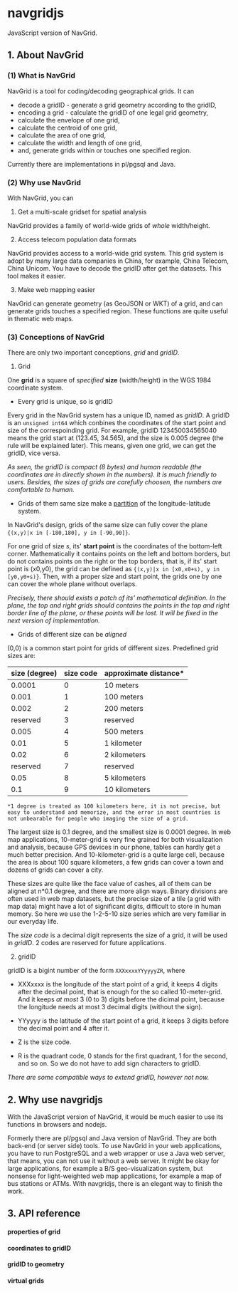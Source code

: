 # navgridjs
JavaScript version of NavGrid. 

## 1. About NavGrid ##
### (1) What is NavGrid ## 

NavGrid is a tool for coding/decoding geographical grids. It can

+ decode a gridID - generate a grid geometry according to the gridID,
+ encoding a grid - calculate the gridID of one legal grid geometry,
+ calculate the envelope of one grid,
+ calculate the centroid of one grid,
+ calculate the area of one grid,
+ calculate the width and length of one grid,
+ and, generate grids within or touches one specified region. 

Currently there are implementations in pl/pgsql and Java. 

### (2) Why use NavGrid ##

With NavGrid, you can

1. Get a multi-scale gridset for spatial analysis

NavGrid provides a family of world-wide grids of *whole* width/height.

2. Access telecom population data formats

NavGrid provides access to a world-wide grid system. This grid system is adopt by many large data companies in China, for example, China Telecom, China Unicom. You have to decode the gridID after get the datasets. This tool makes it easier.

3. Make web mapping easier

NavGrid can generate geometry (as GeoJSON or WKT) of a grid, and can generate grids touches a specified region. These functions are quite useful in thematic web maps.

### (3) Conceptions of NavGrid ###

There are only two important conceptions, *grid* and *gridID*.

1. Grid

One **grid** is a square of *specified* **size** (width/height) in the WGS 1984 coordinate system. 

+ Every grid is unique, so is gridID

Every grid in the NavGrid system has a unique ID, named as *gridID*. A gridID is an `unsigned int64` which conbines the coordinates of the start point and size of the correspoinding grid. For example, gridID 123450034565040 means the grid start at (123.45, 34.565), and the size is 0.005 degree (the rule will be explained later). This means, given one grid, we can get the gridID, vice versa. 

*As seen, the gridID is compact (8 bytes) and human readable (the coordinates are in directly shown in the numbers). It is much friendly to users. Besides, the sizes of grids are carefully choosen, the numbers are comfortable to human.*

+ Grids of them same size make a [partition](https://www.mathwords.com/p/partition_of_a_set.htm) of the longitude-latitude system.

In NavGrid's design, grids of the same size can fully cover the plane `{(x,y)|x in [-180,180], y in [-90,90]}`. 

For one grid of size *s*, its' **start point** is the coordinates of the bottom-left corner. Mathematically it contains points on the left and bottom borders, but do not contains points on the right or the top borders, that is, if its' start point is (x0,y0), the grid can be defined as `{(x,y)|x in [x0,x0+s), y in [y0,y0+s)}`. Then, with a proper size and start point, the grids one by one can cover the whole plane without overlaps.

*Precisely, there should exists a patch of its' mathematical definition. In the plane, the top and right grids should contains the points in the top and right border line of the plane, or these points will be lost. It will be fixed in the next version of implementation.*

+ Grids of different size can be *aligned*

(0,0) is a common start point for grids of different sizes. Predefined grid sizes are:

size (degree) | size code | approximate distance*
--------------| --------- | ------
0.0001        | 0         | 10 meters
0.001         | 1         | 100 meters
0.002         | 2         | 200 meters
reserved      | 3         | reserved
0.005         | 4         | 500 meters
0.01          | 5         | 1 kilometer
0.02          | 6         | 2 kilometers
reserved      | 7         | reserved
0.05          | 8         | 5 kilometers
0.1           | 9         | 10 kilometers

`*1 degree is treated as 100 kilometers here, it is not precise, but easy to understand and memorize, and the error in most countries is not unbearable for people who imaging the size of a grid.`

The largest size is 0.1 degree, and the smallest size is 0.0001 degree. In web map applications, 10-meter-grid is very fine grained for both visualization and analysis, because GPS devices in our phone, tables can hardly get a much better precision. And 10-kilometer-grid is a quite large cell, because the area is about 100 square kilometers, a few grids can cover a town and dozens of grids can cover a city.

These sizes are quite like the face value of cashes, all of them can be aligned at n*0.1 degree, and there are more align ways. Binary divisions are often used in web map datasets, but the precise size of a tile (a grid with map data) might have a lot of significant digits, difficult to store in human memory. So here we use the 1-2-5-10 size series which are very familiar in our everyday life.

The *size code* is a decimal digit represents the size of a grid, it will be used in *gridID*. 2 codes are reserved for future applications. 

 2. gridID
 
 gridID is a bigint number of the form `XXXxxxxYYyyyyZR`, where
 
 + XXXxxxx is the longitude of the start point of a grid, it keeps 4 digits after the decimal point, that is enough for the so called 10-meter-grid.  And it keeps *at most* 3 (0 to 3) digits  before the dicimal point, because the longitude needs at most 3 decimal digits (without the sign).
 
 + YYyyyy is the latitude of the start point of a grid, it keeps 3 digits before the decimal point and 4 after it.
 
 + Z is the size code.
 
 + R is the quadrant code, 0 stands for the first quadrant, 1 for the second, and so on. So we do not have to add sign characters to gridID.
 
 *There are some compatible ways to extend gridID, however not now.*

## 2. Why use navgridjs

With the JavaScript version of NavGrid, it would be much easier to use its functions in browsers and nodejs.

Formerly there are pl/pgsql and Java version of NavGrid. They are both back-end (or server side) tools. To use NavGrid in your web applications, you have to run PostgreSQL and a web wrapper or use a Java web server, that means, you can not use it without a web server. It might be okay for large applications, for example a B/S geo-visualization system, but nonsense for light-weighted web map applications, for example a map of bus stations or ATMs. With navgridjs, there is an elegant way to finish the work.  

## 3. API reference

#### properties of grid

#### coordinates to gridID

#### gridID to geometry

#### virtual grids




